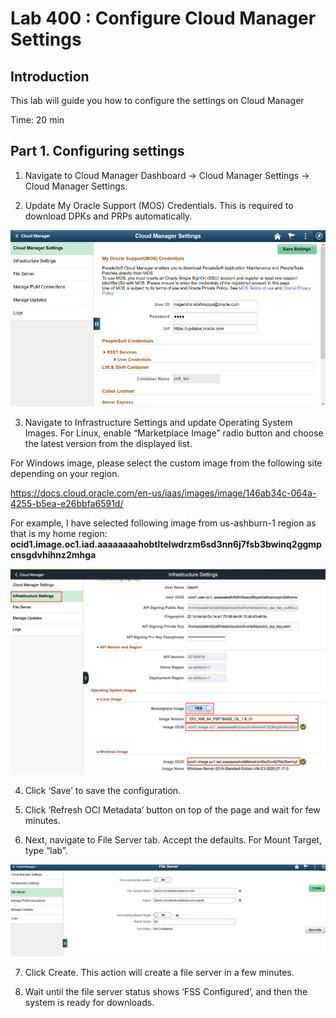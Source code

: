 # Lab 400 : Configure Cloud Manager Settings

## Introduction
This lab will guide you how to configure the settings on Cloud Manager

Time: 20 min

## Part 1. Configuring settings

1.	Navigate to Cloud Manager Dashboard -> Cloud Manager Settings -> Cloud Manager Settings.

2.	Update My Oracle Support (MOS) Credentials.  This is required to download DPKs and PRPs automatically. 

![](./images/1.png "")

3.	Navigate to Infrastructure Settings and update Operating System Images. For Linux, enable “Marketplace Image” radio button and choose the latest version from the displayed list.

For Windows image, please select the custom image from the following site depending on your region. 

https://docs.cloud.oracle.com/en-us/iaas/images/image/146ab34c-064a-4255-b5ea-e26bbfa6591d/

For example, I have selected following image from us-ashburn-1 region as that is my home region: **ocid1.image.oc1.iad.aaaaaaaahobtltelwdrzm6sd3nn6j7fsb3bwinq2ggmpcnsgdvhihnz2mhga**
 
![](./images/image.png "")

4.	Click ‘Save’ to save the configuration. 

5.	Click ‘Refresh OCI Metadata’ button on top of the page and wait for few minutes.

6.	Next, navigate to File Server tab.  Accept the defaults.   For Mount Target, type “lab”.

![](./images/3.png "")

7.	Click Create.  This action will create a file server in a few minutes. 

8.	Wait until the file server status shows ‘FSS Configured’, and then the system is ready for downloads. 




